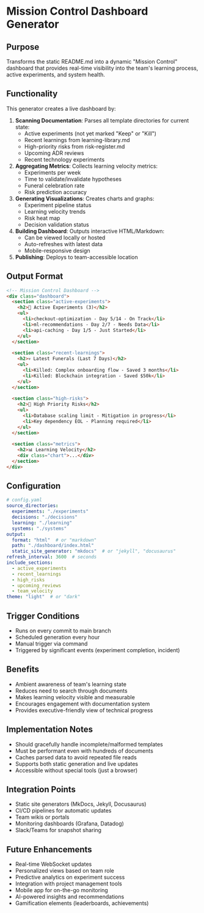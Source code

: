 # Mission Control Dashboard Generator

## Purpose
Transforms the static README.md into a dynamic "Mission Control" dashboard that provides real-time visibility into the team's learning process, active experiments, and system health.

## Functionality
This generator creates a live dashboard by:

1. **Scanning Documentation**: Parses all template directories for current state:
   - Active experiments (not yet marked "Keep" or "Kill")
   - Recent learnings from learning-library.md
   - High-priority risks from risk-register.md
   - Upcoming ADR reviews
   - Recent technology experiments
2. **Aggregating Metrics**: Collects learning velocity metrics:
   - Experiments per week
   - Time to validate/invalidate hypotheses
   - Funeral celebration rate
   - Risk prediction accuracy
3. **Generating Visualizations**: Creates charts and graphs:
   - Experiment pipeline status
   - Learning velocity trends
   - Risk heat map
   - Decision validation status
4. **Building Dashboard**: Outputs interactive HTML/Markdown:
   - Can be viewed locally or hosted
   - Auto-refreshes with latest data
   - Mobile-responsive design
5. **Publishing**: Deploys to team-accessible location

## Output Format
```html
<!-- Mission Control Dashboard -->
<div class="dashboard">
  <section class="active-experiments">
    <h2>🧪 Active Experiments (3)</h2>
    <ul>
      <li>checkout-optimization - Day 5/14 - On Track</li>
      <li>ml-recommendations - Day 2/7 - Needs Data</li>
      <li>api-caching - Day 1/5 - Just Started</li>
    </ul>
  </section>
  
  <section class="recent-learnings">
    <h2>💀 Latest Funerals (Last 7 Days)</h2>
    <ul>
      <li>Killed: Complex onboarding flow - Saved 3 months</li>
      <li>Killed: Blockchain integration - Saved $50k</li>
    </ul>
  </section>
  
  <section class="high-risks">
    <h2>🚨 High Priority Risks</h2>
    <ul>
      <li>Database scaling limit - Mitigation in progress</li>
      <li>Key dependency EOL - Planning required</li>
    </ul>
  </section>
  
  <section class="metrics">
    <h2>📊 Learning Velocity</h2>
    <div class="chart">...</div>
  </section>
</div>
```

## Configuration
```yaml
# config.yaml
source_directories:
  experiments: "./experiments"
  decisions: "./decisions"
  learning: "./learning"
  systems: "./systems"
output:
  format: "html"  # or "markdown"
  path: "./dashboard/index.html"
  static_site_generator: "mkdocs"  # or "jekyll", "docusaurus"
refresh_interval: 3600  # seconds
include_sections:
  - active_experiments
  - recent_learnings
  - high_risks
  - upcoming_reviews
  - team_velocity
theme: "light"  # or "dark"
```

## Trigger Conditions
- Runs on every commit to main branch
- Scheduled generation every hour
- Manual trigger via command
- Triggered by significant events (experiment completion, incident)

## Benefits
- Ambient awareness of team's learning state
- Reduces need to search through documents
- Makes learning velocity visible and measurable
- Encourages engagement with documentation system
- Provides executive-friendly view of technical progress

## Implementation Notes
- Should gracefully handle incomplete/malformed templates
- Must be performant even with hundreds of documents
- Caches parsed data to avoid repeated file reads
- Supports both static generation and live updates
- Accessible without special tools (just a browser)

## Integration Points
- Static site generators (MkDocs, Jekyll, Docusaurus)
- CI/CD pipelines for automatic updates
- Team wikis or portals
- Monitoring dashboards (Grafana, Datadog)
- Slack/Teams for snapshot sharing

## Future Enhancements
- Real-time WebSocket updates
- Personalized views based on team role
- Predictive analytics on experiment success
- Integration with project management tools
- Mobile app for on-the-go monitoring
- AI-powered insights and recommendations
- Gamification elements (leaderboards, achievements)